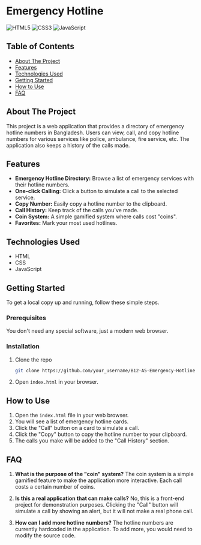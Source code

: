 # Emergency Hotline

![HTML5](https://img.shields.io/badge/html5-%23E34F26.svg?style=for-the-badge&logo=html5&logoColor=white) ![CSS3](https://img.shields.io/badge/css3-%231572B6.svg?style=for-the-badge&logo=css3&logoColor=white) ![JavaScript](https://img.shields.io/badge/javascript-%23323330.svg?style=for-the-badge&logo=javascript&logoColor=%23F7DF1E)

## Table of Contents

- [About The Project](#about-the-project)
- [Features](#features)
- [Technologies Used](#technologies-used)
- [Getting Started](#getting-started)
- [How to Use](#how-to-use)
- [FAQ](#faq)

## About The Project

This project is a web application that provides a directory of emergency hotline numbers in Bangladesh. Users can view, call, and copy hotline numbers for various services like police, ambulance, fire service, etc. The application also keeps a history of the calls made.

## Features

-   **Emergency Hotline Directory:** Browse a list of emergency services with their hotline numbers.
-   **One-click Calling:** Click a button to simulate a call to the selected service.
-   **Copy Number:** Easily copy a hotline number to the clipboard.
-   **Call History:** Keep track of the calls you've made.
-   **Coin System:** A simple gamified system where calls cost "coins".
-   **Favorites:** Mark your most used hotlines.

## Technologies Used

-   HTML
-   CSS
-   JavaScript

## Getting Started

To get a local copy up and running, follow these simple steps.

### Prerequisites

You don't need any special software, just a modern web browser.

### Installation

1.  Clone the repo
    ```sh
    git clone https://github.com/your_username/B12-A5-Emergency-Hotline.git
    ```
2.  Open `index.html` in your browser.

## How to Use

1.  Open the `index.html` file in your web browser.
2.  You will see a list of emergency hotline cards.
3.  Click the "Call" button on a card to simulate a call.
4.  Click the "Copy" button to copy the hotline number to your clipboard.
5.  The calls you make will be added to the "Call History" section.

## FAQ

1.  **What is the purpose of the "coin" system?**
    The coin system is a simple gamified feature to make the application more interactive. Each call costs a certain number of coins.

2.  **Is this a real application that can make calls?**
    No, this is a front-end project for demonstration purposes. Clicking the "Call" button will simulate a call by showing an alert, but it will not make a real phone call.

3.  **How can I add more hotline numbers?**
    The hotline numbers are currently hardcoded in the application. To add more, you would need to modify the source code.
